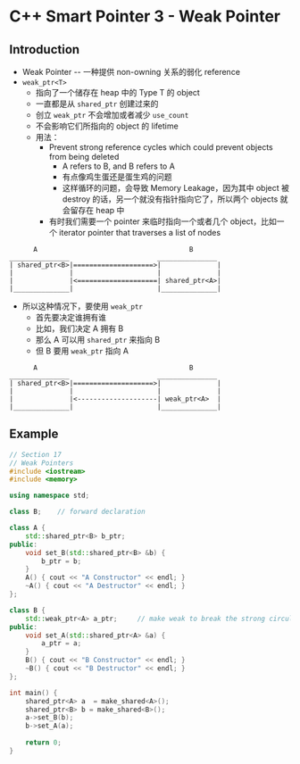 # C++ Smart Pointer 3 - Weak Pointer

## Introduction

+ Weak Pointer -- 一种提供 non-owning 关系的弱化 reference
+ `weak_ptr<T>`
  + 指向了一个储存在 heap 中的 Type T 的 object
  + 一直都是从 `shared_ptr` 创建过来的
  + 创立 `weak_ptr` 不会增加或者减少 `use_count`
  + 不会影响它们所指向的 object 的 lifetime
  + 用法：
    + Prevent strong reference cycles which could prevent objects from being deleted
      + A refers to B, and B refers to A
      + 有点像鸡生蛋还是蛋生鸡的问题
      + 这样循环的问题，会导致 Memory Leakage，因为其中 object 被 destroy 的话，另一个就没有指针指向它了，所以两个 objects 就会留存在 heap 中
    + 有时我们需要一个 pointer 来临时指向一个或者几个 object，比如一个 iterator pointer that traverses a list of nodes

```
      A                                      B
_______________                      _______________
| shared_ptr<B>|====================>|              |
|              |                     |              |
|              |<====================| shared_ptr<A>|
|______________|                     |______________|
```

+ 所以这种情况下，要使用 `weak_ptr`
  + 首先要决定谁拥有谁
  + 比如，我们决定 A 拥有 B
  + 那么 A 可以用 `shared_ptr` 来指向 B
  + 但 B 要用 `weak_ptr` 指向 A

```
      A                                      B
_______________                      _______________
| shared_ptr<B>|====================>|              |
|              |                     |              |
|              |<--------------------| weak_ptr<A>  |
|______________|                     |______________|
```

## Example

```c++
// Section 17
// Weak Pointers
#include <iostream>
#include <memory>

using namespace std;

class B;    // forward declaration

class A {
    std::shared_ptr<B> b_ptr;
public:
    void set_B(std::shared_ptr<B> &b) {
        b_ptr = b;
    }
    A() { cout << "A Constructor" << endl; }
    ~A() { cout << "A Destructor" << endl; }
};

class B {
    std::weak_ptr<A> a_ptr;     // make weak to break the strong circular reference
public:
    void set_A(std::shared_ptr<A> &a) {
        a_ptr = a;
    }
    B() { cout << "B Constructor" << endl; }
    ~B() { cout << "B Destructor" << endl; }
};

int main() {
    shared_ptr<A> a  = make_shared<A>();
    shared_ptr<B> b = make_shared<B>();
    a->set_B(b);
    b->set_A(a);
    
    return 0;
}
```

